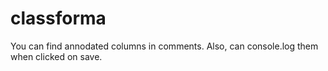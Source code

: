 # classforma

You can find annodated columns in comments.
Also, can console.log them when clicked on save.
